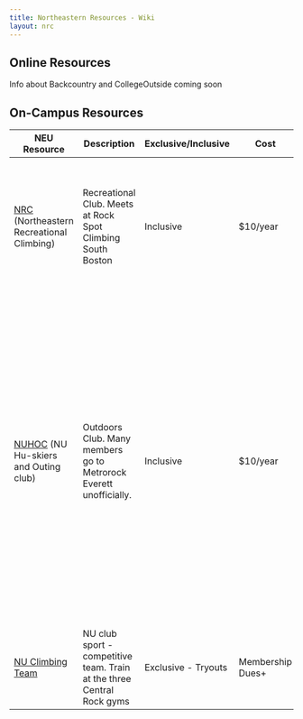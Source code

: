 ```yaml
---
title: Northeastern Resources - Wiki
layout: nrc
---
```


## Online Resources
Info about Backcountry and CollegeOutside coming soon

## On-Campus Resources

NEU Resource | Description | Exclusive/Inclusive | Cost | Benefits
-------------|-------------|---------------------|------|---------
[NRC](https://northeasternclimbing.github.io/nrc/) (Northeastern Recreational Climbing) | Recreational Club. Meets at Rock Spot Climbing South Boston | Inclusive | $10/year | Community of climbers, movie nights, discounts, friendly environment meant to foster positivity and improvement
[NUHOC](https://web.northeastern.edu/nuhoc/) (NU Hu-skiers and Outing club) | Outdoors Club. Many members go to Metrorock Everett unofficially. | Inclusive | $10/year | In addition to the numerous outdoor trips and individuals who climb, members have access to a [Gear Locker](https://web.northeastern.edu/nuhoc/?page_id=39) where gear can be borrowed. Official "intro to climbing" trips to Quincy Quarries every semester. Other trips, like "nucomers" and Acadia that include accessible climbing.
[NU Climbing Team](https://northeasternclimbing.github.io/team/) | NU club sport - competitive team. Train at the three Central Rock gyms | Exclusive - Tryouts | Membership Dues+ | Official club sport with training and coach
